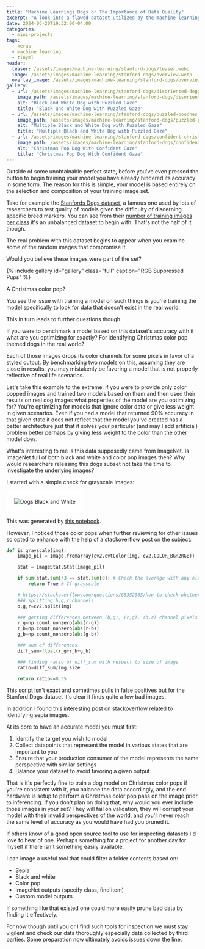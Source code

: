 ```yaml
---
title: "Machine Learnings Dogs or The Importance of Data Quality"
excerpt: "A look into a flawed dataset utilized by the machine learning community"
date: 2024-06-20T19:32:00-04:00
categories:
  - mini-projects
tags:
  - keras
  - machine learning
  - tinyml
header:
  teaser: /assets/images/machine-learning/stanford-dogs/teaser.webp
  image: /assets/images/machine-learning/stanford-dogs/overview.webp
  overlay_image: /assets/images/machine-learning/stanford-dogs/overview.webp
gallery:
  - url: /assets/images/machine-learning/stanford-dogs/disoriented-doggo.webp
    image_path: /assets/images/machine-learning/stanford-dogs/disoriented-doggo.webp
    alt: "Black and White Dog with Puzzled Gaze"
    title: "Black and White Dog with Puzzled Gaze"
  - url: /assets/images/machine-learning/stanford-dogs/puzzled-pooches.webp
    image_path: /assets/images/machine-learning/stanford-dogs/puzzled-pooches.webp
    alt: "Multiple Black and White Dog with Puzzled Gaze"
    title: "Multiple Black and White Dog with Puzzled Gaze"
  - url: /assets/images/machine-learning/stanford-dogs/confident-christmas-dog.webp
    image_path: /assets/images/machine-learning/stanford-dogs/confident-christmas-dog.webp
    alt: "Christmas Pop Dog With Confident Gaze"
    title: "Christmas Pop Dog With Confident Gaze"
---
```


Outside of some unobtainable perfect state, before you've even pressed the button to begin training your model you have already hindered its accuracy in some form. The reason for this is simple, your model is based entirely on the selection and composition of your training image set.

Take for example the [Stanfords Dogs dataset](http://vision.stanford.edu/aditya86/ImageNetDogs/), a famous one used by lots of researchers to test quality of models given the difficulty of discerning specific breed markers. You can see from their [number of training images per class](http://vision.stanford.edu/aditya86/ImageNetDogs/bar_graph_full.png) it's an unbalanced dataset to begin with. That's not the half of it though.

The real problem with this dataset begins to appear when you examine some of the random images that compromise it.

Would you believe these images were part of the set?

{% include gallery id="gallery" class="full" caption="RGB Suppressed Pups" %}

A Christmas color pop?

You see the issue with training a model on such things is you're training the model specifically to look for data that doesn't exist in the real world.

This in turn leads to further questions though.

If you were to benchmark a model based on this dataset's accuracy with it what are you optimizing for exactly? For identifying Christmas color pop themed dogs in the real world? 

Each of those images drops its color channels for some pixels in favor of a styled output. By benchmarking two models on this, assuming they are close in results, you may mistakenly be favoring a model that is not properly reflective of real life scenarios. 

Let's take this example to the extreme: if you were to provide only color popped images and trained two models based on them and then used their results on real dog images what properties of the model are you optimizing for? 
You're optimizing for models that ignore color data or give less weight in given scenarios. Even if you had a model that returned 90% accuracy in that given state it does not reflect that the model you've created has a better architecture just that it solves your particular (and may I add artificial) problem better perhaps by giving less weight to the color than the other model does.

What's interesting to me is this data supposedly came from ImageNet. Is ImageNet full of both black and white and color pop images then? Why would researchers releasing this dogs subset not take the time to investigate the underlying images?

I started with a simple check for grayscale images:

<img src="{{ site.url }}{{ site.baseurl }}/assets/images/machine-learning/stanford-dogs/black-and-white-dogs.webp" alt="Dogs Black and White" style="padding: 20px; background-color: #FFF;">

This was generated by [this notebook](https://github.com/Timo614/machine-learning/blob/main/stanford_dogs_b_and_w.ipynb).

However, I noticed those color pops when further reviewing for other issues so opted to enhance with the help of a stackoverflow post on the subject:
```py
def is_grayscale(img):    
    image_pil = Image.fromarray(cv2.cvtColor(img, cv2.COLOR_BGR2RGB))

    stat = ImageStat.Stat(image_pil)

    if sum(stat.sum)/3 == stat.sum[0]: # Check the average with any element value
        return True # If grayscale

    # https://stackoverflow.com/questions/68352065/how-to-check-whether-a-jpeg-image-is-color-or-grayscale-using-only-python-pil
    ### splitting b,g,r channels
    b,g,r=cv2.split(img)

    ### getting differences between (b,g), (r,g), (b,r) channel pixels
    r_g=np.count_nonzero(abs(r-g))
    r_b=np.count_nonzero(abs(r-b))
    g_b=np.count_nonzero(abs(g-b))

    ### sum of differences
    diff_sum=float(r_g+r_b+g_b)

    ### finding ratio of diff_sum with respect to size of image
    ratio=diff_sum/img.size

    return ratio<=0.35
```

This script isn't exact and sometimes pulls in false positives but for the Stanford Dogs dataset it's clear it finds quite a few bad images.

In addition I found this [interesting post](https://stackoverflow.com/a/59891711) on stackoverflow related to identifying sepia images.

At its core to have an accurate model you must first:
1. Identify the target you wish to model
2. Collect datapoints that represent the model in various states that are important to you
3. Ensure that your production consumer of the model represents the same perspective with similar settings
4. Balance your dataset to avoid favoring a given output

That is it's perfectly fine to train a dog model on Christmas color pops if you're consistent with it, you balance the data accordingly, and the end hardware is setup to perform a Christmas color pop pass on the image prior to inferencing. If you don't plan on doing that, why would you ever include those images in your set? They will fail on validation, they will corrupt your model with their invalid perspectives of the world, and you'll never reach the same level of accuracy as you would have had you pruned it.

If others know of a good open source tool to use for inspecting datasets I'd love to hear of one. Perhaps something for a project for another day for myself if there isn't something easily available. 

I can image a useful tool that could filter a folder contents based on:
- Sepia
- Black and white
- Color pop
- ImageNet outputs (specify class, find item)
- Custom model outputs

If something like that existed one could more easily prune bad data by finding it effectively. 

For now though until you or I find such tools for inspection we must stay vigilent and check our data thoroughly especially data collected by third parties. Some preparation now ultimately avoids issues down the line.